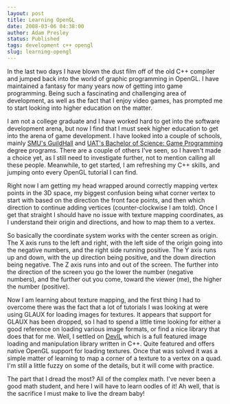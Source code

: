```yaml
---
layout: post
title: Learning OpenGL
date: 2008-03-06 04:38:00
author: Adam Presley
status: Published
tags: development c++ opengl
slug: learning-opengl
---
```

In the last two days I have blown the dust film off of the old C++
compiler and jumped back into the world of graphic programming in
OpenGL. I have maintained a fantasy for many years now of getting into
game programming. Being such a fascinating and challenging area of
development, as well as the fact that I enjoy video games, has prompted
me to start looking into higher education on the matter.

I am not a college graduate and I have worked hard to get into the
software development arena, but now I find that I must seek higher
education to get into the arena of game development. I have looked into
a couple of schools, mainly [SMU's GuildHall](http://guildhall.smu.edu/) and [UAT's Bachelor of
Science: Game Programming](http://www.gamedegree.com/) degree programs. There are a couple of
others I've seen, so I haven't made a choice yet, as I still need to
investigate further, not to mention calling all these people. Meanwhile,
to get started, I am refreshing my C++ skills, and jumping onto every
OpenGL tutorial I can find.

Right now I am getting my head wrapped around
correctly mapping vertex points in the 3D space, my biggest confusion
being what corner vertex to start with based on the direction the front
face points, and then which direction to continue adding vertices
(counter-clockwise I am told). Once I get that straight I should have no
issue with texture mapping coordinates, as I understand their origin and
directions, and how to map them to a vertex.

So basically the coordinate system works with the center screen as
origin. The X axis runs to the left and right, with the left side of the
origin going into the negative numbers, and the right side running
positive. The Y axis runs up and down, with the up direction being
positive, and the down direction being negative. The Z axis runs into
and out of the screen. The further into the direction of the screen you
go the lower the number (negative numbers), and the further out you
come, toward the viewer (me), the higher the number (positive).

Now I am learning about texture mapping, and the first thing I had to
overcome there was the fact that a lot of tutorials I was looking at
were using GLAUX for loading images for textures. It appears that
support for GLAUX has been dropped, so I had to spend a little time
looking for either a good reference on loading various image formats, or
find a nice library that does that for me. Well, I settled on [DevIL](http://openil.sourceforge.net/)
which is a full featured image loading and manipulation library written
in C++. Quite featured and offers native OpenGL support for loading
textures. Once that was solved it was a simple matter of learning to map
a corner of a texture to a vertex on a quad. I'm still a little fuzzy on
some of the details, but it will come with practice.

The part that I dread the most? All of the complex math. I've never been
a good math student, and here I will have to learn oodles of it! Ah
well, that is the sacrifice I must make to live the dream baby!
